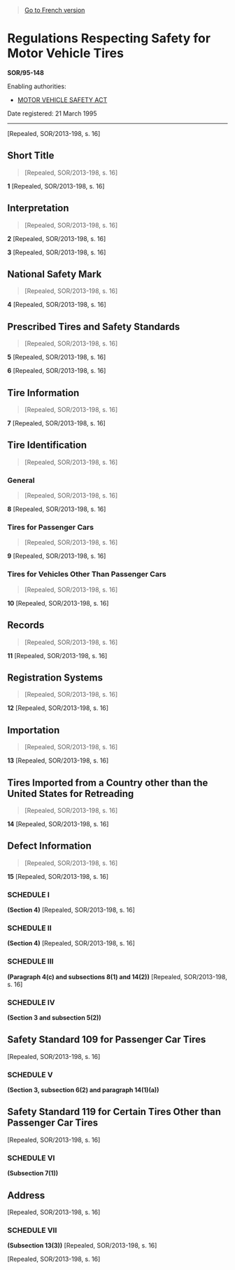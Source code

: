 > [Go to French version](/fr/Règlements/Décrets,%20ordonnances%20et%20règlements%20statutaires/95/148.md)

# Regulations Respecting Safety for Motor Vehicle Tires

**SOR/95-148**

Enabling authorities: 
- [MOTOR VEHICLE SAFETY ACT](/en/Acts/Statutes%20of%20Canada/1993/c.%2016.md)

Date registered: 21 March 1995

----------


[Repealed, SOR/2013-198, s. 16]



## Short Title
> [Repealed, SOR/2013-198, s. 16]



**1** [Repealed, SOR/2013-198, s. 16]




## Interpretation
> [Repealed, SOR/2013-198, s. 16]



**2** [Repealed, SOR/2013-198, s. 16]



**3** [Repealed, SOR/2013-198, s. 16]




## National Safety Mark
> [Repealed, SOR/2013-198, s. 16]



**4** [Repealed, SOR/2013-198, s. 16]




## Prescribed Tires and Safety Standards
> [Repealed, SOR/2013-198, s. 16]



**5** [Repealed, SOR/2013-198, s. 16]



**6** [Repealed, SOR/2013-198, s. 16]




## Tire Information
> [Repealed, SOR/2013-198, s. 16]



**7** [Repealed, SOR/2013-198, s. 16]




## Tire Identification
> [Repealed, SOR/2013-198, s. 16]




### General
> [Repealed, SOR/2013-198, s. 16]



**8** [Repealed, SOR/2013-198, s. 16]




### Tires for Passenger Cars
> [Repealed, SOR/2013-198, s. 16]



**9** [Repealed, SOR/2013-198, s. 16]




### Tires for Vehicles Other Than Passenger Cars
> [Repealed, SOR/2013-198, s. 16]



**10** [Repealed, SOR/2013-198, s. 16]




## Records
> [Repealed, SOR/2013-198, s. 16]



**11** [Repealed, SOR/2013-198, s. 16]




## Registration Systems
> [Repealed, SOR/2013-198, s. 16]



**12** [Repealed, SOR/2013-198, s. 16]




## Importation
> [Repealed, SOR/2013-198, s. 16]



**13** [Repealed, SOR/2013-198, s. 16]




## Tires Imported from a Country other than the United States for Retreading
> [Repealed, SOR/2013-198, s. 16]



**14** [Repealed, SOR/2013-198, s. 16]




## Defect Information
> [Repealed, SOR/2013-198, s. 16]



**15** [Repealed, SOR/2013-198, s. 16]




### **SCHEDULE I** 
**(Section 4)**
[Repealed, SOR/2013-198, s. 16]




### **SCHEDULE II** 
**(Section 4)**
[Repealed, SOR/2013-198, s. 16]




### **SCHEDULE III** 
**(Paragraph 4(c) and subsections 8(1) and 14(2))**
[Repealed, SOR/2013-198, s. 16]




### **SCHEDULE IV** 
**(Section 3 and subsection 5(2))**
## Safety Standard 109 for Passenger Car Tires
[Repealed, SOR/2013-198, s. 16]




### **SCHEDULE V** 
**(Section 3, subsection 6(2) and paragraph 14(1)(a))**
## Safety Standard 119 for Certain Tires Other than Passenger Car Tires
[Repealed, SOR/2013-198, s. 16]




### **SCHEDULE VI** 
**(Subsection 7(1))**
## Address
[Repealed, SOR/2013-198, s. 16]




### **SCHEDULE VII** 
**(Subsection 13(3))**
[Repealed, SOR/2013-198, s. 16]


[Repealed, SOR/2013-198, s. 16]


